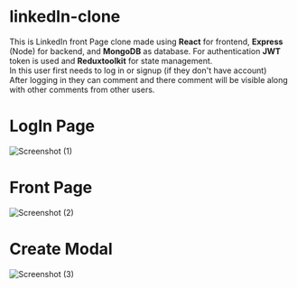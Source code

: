 # linkedIn-clone

This is LinkedIn front Page clone made using **React** for frontend, **Express** (Node) for backend, and **MongoDB** as database. For authentication **JWT** token is used
and **Reduxtoolkit** for state management. \
In this user first needs to log in or signup (if they don't have account) \
After logging in they can comment and there comment will be visible along with other comments from other users.

# LogIn Page
![Screenshot (1)](https://user-images.githubusercontent.com/85934441/164165930-6753b4ba-244b-416a-b3e3-9bda283cd5e2.png)

# Front Page
![Screenshot (2)](https://user-images.githubusercontent.com/85934441/164166007-760ad070-3cd5-4ee7-b9e1-177b0098a31f.png)

# Create Modal
![Screenshot (3)](https://user-images.githubusercontent.com/85934441/164166040-d8e51fef-2a30-4627-91c0-1be2532907b8.png)
